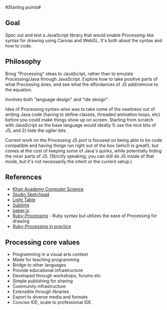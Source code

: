 #Starting points#



## Goal

Spec out and test a JavaScript library that would enable Processing-like syntax for drawing using Canvas and WebGL. It's both about the syntax and how to code.



## Philosophy

Bring "Processing" ideas to JavaScript, rather than to emulate Processing/Java through JavaScript. Explore how to take positive parts of what Processing does, and see what the affordances of JS add/remove to the equation.

Involves both "language design" and "ide design".

Idea of Processing syntax-wise was to take some of the nastiness out of writing Java code (having to define classes, threaded animation loops, etc) before you could make things show up on screen. Starting from scratch with JavaScript as the base language would ideally 1) use the nice bits of JS, and 2) hide the uglier bits.

Current work on the Processing JS port is focused on being able to be code compatible and having things run right out of the box (which is great!), but comes at the cost of keeping some of Java's quirks, while potentially hiding the nicer parts of JS. (Strictly speaking, you can still do JS inside of that mode, but it's not necessarily the intent or the current setup.) 



## References

+ [Khan Academy Computer Science](https://www.khanacademy.org/cs)
+ [Studio Sketchpad](http://sketchpad.cc)
+ [Light Table](http://www.lighttable.com)
+ [Sublime](http://www.sublimetext.com/)
+ [paper.js](http://paperjs.org/static/editor/) 
+ [Ruby-Processing](https://github.com/jashkenas/ruby-processing) - Ruby syntax but utilizes the ease of Processing for drawing
+ [Ruby-Processing in practice](https://github.com/jashkenas/learning-processing-with-ruby)



## Processing core values

+ Programming in a visual arts context
+ Made for teaching programming
+ Bridge to other languages
+ Provide educational infrastructure
+ Developed through workshops, forums etc
+ Simple publishing for sharing
+ Community infrastructure
+ Extensible through libraries
+ Export to diverse media and formats
+ Concise IDE, scale to professional IDE.
        
        
